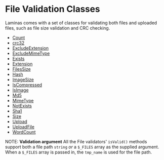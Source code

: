 # File Validation Classes

Laminas comes with a set of classes for validating both files and
uploaded files, such as file size validation and CRC checking.

- [Count](count.md)
- [crc32](crc32.md)
- [ExcludeExtension](exclude-extension.md)
- [ExcludeMimeType](exclude-mime-type.md)
- [Exists](exists.md)
- [Extension](extension.md)
- [FilesSize](files-size.md)
- [Hash](hash.md)
- [ImageSize](image-size.md)
- [IsCompressed](is-compressed.md)
- [IsImage](is-image.md)
- [Md5](md5.md)
- [MimeType](mime-type.md)
- [NotExists](not-exists.md)
- [Sha1](sha1.md)
- [Size](size.md)
- [Upload](upload.md)
- [UploadFile](upload-file.md)
- [WordCount](word-count.md)

NOTE: **Validation argument**
All the File validators' `isValid()` methods support both a file path `string` *or* a `$_FILES` array as the supplied argument.
When a `$_FILES` array is passed in, the `tmp_name` is used for the file path.
